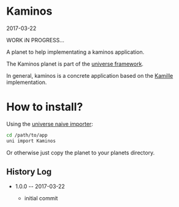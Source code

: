 Kaminos
============
2017-03-22


WORK iN PROGRESS...



A planet to help implementating a kaminos application.

The Kaminos planet is part of the [universe framework](https://github.com/karayabin/universe-snapshot).


In general, kaminos is a concrete application based on the [Kamille](https://github.com/lingtalfi/Kamille) implementation.




How to install?
==================

Using the [universe naive importer](https://github.com/lingtalfi/universe-naive-importer):
```bash
cd /path/to/app
uni import Kaminos
```

Or otherwise just copy the planet to your planets directory.




History Log
------------------
    
- 1.0.0 -- 2017-03-22

    - initial commit



